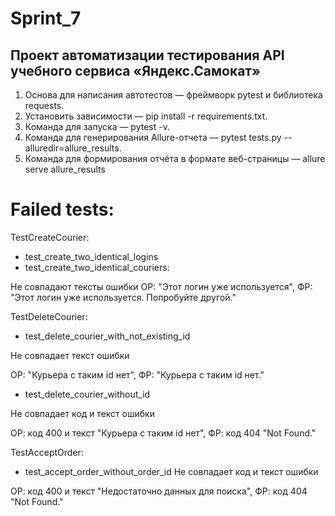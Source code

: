 # Sprint_7
## Проект автоматизации тестирования API учебного сервиса «Яндекс.Самокат»
1. Основа для написания автотестов — фреймворк pytest и библиотека requests.
2. Установить зависимости — pip install -r requirements.txt.
3. Команда для запуска — pytest -v.
4. Команда для генерирования Allure-отчета  — pytest tests.py --alluredir=allure_results.
5. Команда для формирования отчёта в формате веб-страницы — allure serve allure_results

# Failed tests:
TestCreateCourier:

* test_create_two_identical_logins
* test_create_two_identical_couriers: 

Не совпадают тексты ошибки
ОР: "Этот логин уже используется", ФР: "Этот логин уже используется. Попробуйте другой."


TestDeleteCourier:

* test_delete_courier_with_not_existing_id

Не совпадает текст ошибки

ОР: "Курьера с таким id нет", ФР: "Курьера с таким id нет."
* test_delete_courier_without_id

Не совпадает код и текст ошибки

ОР: код 400 и текст "Курьера с таким id нет", ФР: код 404 "Not Found."

TestAcceptOrder:
* test_accept_order_without_order_id
Не совпадает код и текст ошибки

ОР: код 400 и текст "Недостаточно данных для поиска", ФР: код 404 "Not Found."


